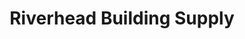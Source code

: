 ---
title: "Riverhead Building Supply"
url: /north-kingstown/riverhead-building-supply/
shop: Allgemein
---
